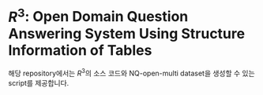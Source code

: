 # $R^3$: Open Domain Question Answering System Using Structure Information of Tables
해당 repository에서는 $R^3$의 소스 코드와 NQ-open-multi dataset을 생성할 수 있는 script를 제공합니다.
